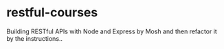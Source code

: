 # restful-courses
 Building RESTful APIs with Node and Express by Mosh and then refactor it by the instructions..
